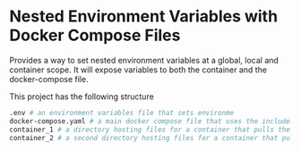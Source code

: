 # Nested Environment Variables with Docker Compose Files

Provides a way to set nested environment variables at a global, local and container scope. It will expose variables to both the container and the docker-compose file.

This project has the following structure

```bash
.env # an environment variables file that sets environme
docker-compose.yaml # a main docker compose file that uses the include: function to lauch 2 other containers. 
container_1 # a directory hosting files for a container that pulls the global, local and container variables
container_2 # a second directory hosting files for a container that pulls the global, local and container variables.
```



